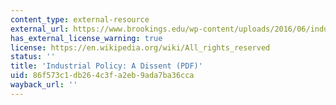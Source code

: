 ```yaml
---
content_type: external-resource
external_url: https://www.brookings.edu/wp-content/uploads/2016/06/industrial_policy_schultze.pdf
has_external_license_warning: true
license: https://en.wikipedia.org/wiki/All_rights_reserved
status: ''
title: 'Industrial Policy: A Dissent (PDF)'
uid: 86f573c1-db26-4c3f-a2eb-9ada7ba36cca
wayback_url: ''
---
```

